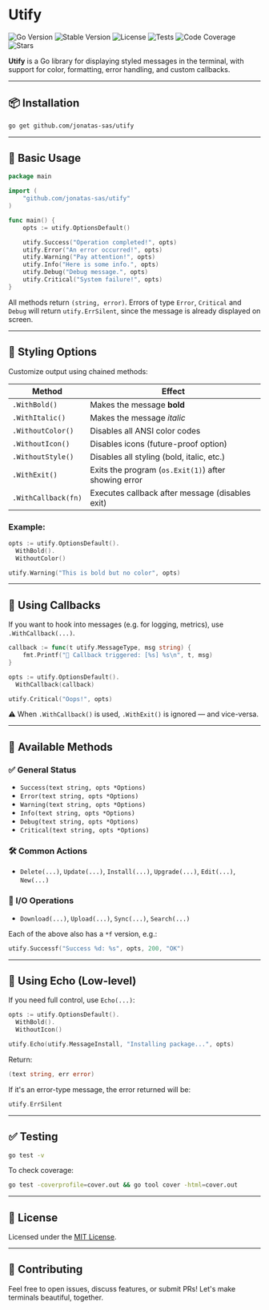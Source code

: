 # Utify

![Go Version](https://img.shields.io/github/go-mod/go-version/jonatas-sas/utify)
![Stable Version](https://img.shields.io/github/v/release/jonatas-sas/utify)
![License](https://img.shields.io/github/license/jonatas-sas/utify)
![Tests](https://github.com/jonatas-sas/utify/actions/workflows/ci.yml/badge.svg)
![Code Coverage](https://img.shields.io/codecov/c/github/jonatas-sas/utify)
![Stars](https://img.shields.io/github/stars/jonatas-sas/utify?style=social)

**Utify** is a Go library for displaying styled messages in the terminal, with support for color, formatting, error handling, and custom callbacks.

---

## 📦 Installation

```sh
go get github.com/jonatas-sas/utify
```

---

## 🚀 Basic Usage

```go
package main

import (
	"github.com/jonatas-sas/utify"
)

func main() {
	opts := utify.OptionsDefault()

	utify.Success("Operation completed!", opts)
	utify.Error("An error occurred!", opts)
	utify.Warning("Pay attention!", opts)
	utify.Info("Here is some info.", opts)
	utify.Debug("Debug message.", opts)
	utify.Critical("System failure!", opts)
}
```

All methods return `(string, error)`. Errors of type `Error`, `Critical` and `Debug` will return `utify.ErrSilent`, since the message is already displayed on screen.

---

## 🎨 Styling Options

Customize output using chained methods:

| Method              | Effect                                               |
| ------------------- | ---------------------------------------------------- |
| `.WithBold()`       | Makes the message **bold**                           |
| `.WithItalic()`     | Makes the message _italic_                           |
| `.WithoutColor()`   | Disables all ANSI color codes                        |
| `.WithoutIcon()`    | Disables icons (future-proof option)                 |
| `.WithoutStyle()`   | Disables all styling (bold, italic, etc.)            |
| `.WithExit()`       | Exits the program (`os.Exit(1)`) after showing error |
| `.WithCallback(fn)` | Executes callback after message (disables exit)      |

### Example:

```go
opts := utify.OptionsDefault().
  WithBold().
  WithoutColor()

utify.Warning("This is bold but no color", opts)
```

---

## 🧠 Using Callbacks

If you want to hook into messages (e.g. for logging, metrics), use `.WithCallback(...)`.

```go
callback := func(t utify.MessageType, msg string) {
	fmt.Printf("📣 Callback triggered: [%s] %s\n", t, msg)
}

opts := utify.OptionsDefault().
  WithCallback(callback)

utify.Critical("Oops!", opts)
```

⚠️ When `.WithCallback()` is used, `.WithExit()` is ignored — and vice-versa.

---

## 🧹 Available Methods

### ✅ General Status

- `Success(text string, opts *Options)`
- `Error(text string, opts *Options)`
- `Warning(text string, opts *Options)`
- `Info(text string, opts *Options)`
- `Debug(text string, opts *Options)`
- `Critical(text string, opts *Options)`

### 🛠️ Common Actions

- `Delete(...)`, `Update(...)`, `Install(...)`, `Upgrade(...)`, `Edit(...)`, `New(...)`

### 🔄 I/O Operations

- `Download(...)`, `Upload(...)`, `Sync(...)`, `Search(...)`

Each of the above also has a `*f` version, e.g.:

```go
utify.Successf("Success %d: %s", opts, 200, "OK")
```

---

## 💠 Using Echo (Low-level)

If you need full control, use `Echo(...)`:

```go
opts := utify.OptionsDefault().
  WithBold().
  WithoutIcon()

utify.Echo(utify.MessageInstall, "Installing package...", opts)
```

Return:

```go
(text string, err error)
```

If it's an error-type message, the error returned will be:

```go
utify.ErrSilent
```

---

## ✅ Testing

```bash
go test -v
```

To check coverage:

```bash
go test -coverprofile=cover.out && go tool cover -html=cover.out
```

---

## 📄 License

Licensed under the [MIT License](LICENSE).

---

## 🤝 Contributing

Feel free to open issues, discuss features, or submit PRs! Let's make terminals beautiful, together.

